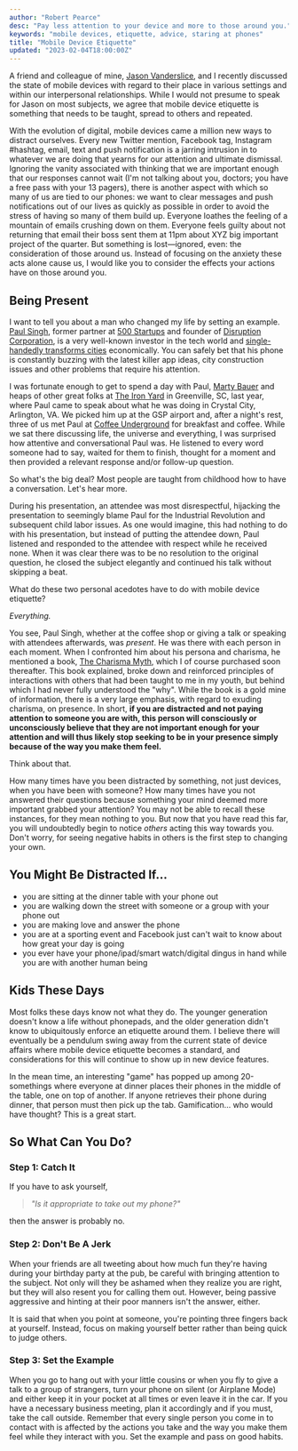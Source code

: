 ```yaml
---
author: "Robert Pearce"
desc: "Pay less attention to your device and more to those around you."
keywords: "mobile devices, etiquette, advice, staring at phones"
title: "Mobile Device Etiquette"
updated: "2023-02-04T18:00:00Z"
---
```


A friend and colleague of mine, [Jason
Vanderslice](https://www.linkedin.com/in/javanderslice), and I recently
discussed the state of mobile devices with regard to their place in various
settings and within our interpersonal relationships. While I would not presume
to speak for Jason on most subjects, we agree that mobile device etiquette is
something that needs to be taught, spread to others and repeated.

With the evolution of digital, mobile devices came a million new ways to
distract ourselves. Every new Twitter mention, Facebook tag, Instagram #hashtag,
email, text and push notification is a jarring intrusion in to whatever we are
doing that yearns for our attention and ultimate dismissal. Ignoring the vanity
associated with thinking that we are important enough that our responses cannot
wait (I'm not talking about you, doctors; you have a free pass with your 13
pagers), there is another aspect with which so many of us are tied to our
phones: we want to clear messages and push notifications out of our lives as
quickly as possible in order to avoid the stress of having so many of them build
up. Everyone loathes the feeling of a mountain of emails crushing down on them.
Everyone feels guilty about not returning that email their boss sent them at
11pm about XYZ big important project of the quarter. But something is
lost—ignored, even: the consideration of those around us. Instead of focusing on
the anxiety these acts alone cause us, I would like you to consider the effects
your actions have on those around you.

## Being Present

I want to tell you about a man who changed my life by setting an example.
[Paul Singh](https://twitter.com/paulsingh), former partner at [500
Startups](http://500.co) and founder of [Disruption
Corporation](http://www.disruption.vc), is a very well-known investor in the
tech world and [single-handedly transforms
cities](http://www.crystalcity.org/innovative/crystal-tech-fund) economically.
You can safely bet that his phone is constantly buzzing with the latest killer
app ideas, city construction issues and other problems that require his
attention.

I was fortunate enough to get to spend a day with Paul, [Marty
Bauer](https://twitter.com/bauermarty) and heaps of other great folks at [The
Iron Yard](http://theironyard.com) in Greenville, SC, last year, where Paul came
to speak about what he was doing in Crystal City, Arlington, VA. We picked him
up at the GSP airport and, after a night's rest, three of us met Paul at [Coffee
Underground](http://www.coffeeunderground.info) for breakfast and coffee. While
we sat there discussing life, the universe and everything, I was surprised how
attentive and conversational Paul was. He listened to every word someone had to
say, waited for them to finish, thought for a moment and then provided a
relevant response and/or follow-up question.

So what's the big deal? Most people are taught from childhood how to have a
conversation. Let's hear more.

During his presentation, an attendee was most disrespectful, hijacking the
presentation to seemingly blame Paul for the Industrial Revolution and
subsequent child labor issues. As one would imagine, this had nothing to do with
his presentation, but instead of putting the attendee down, Paul listened and
responded to the attendee with respect while he received none. When it was clear
there was to be no resolution to the original question, he closed the subject
elegantly and continued his talk without skipping a beat.

What do these two personal acedotes have to do with mobile device etiquette?

_Everything._

You see, Paul Singh, whether at the coffee shop or giving a talk or speaking
with attendees afterwards, was _present_. He was there with each person in each
moment. When I confronted him about his persona and charisma, he mentioned a
book, [The Charisma Myth](http://www.amazon.com/The-Charisma-Myth-Personal-Magnetism/dp/1591845947),
which I of course purchased soon thereafter. This book explained, broke down and
reinforced principles of interactions with others that had been taught to me in
my youth, but behind which I had never fully understood the "why". While the
book is a gold mine of information, there is a very large emphasis, with regard
to exuding charisma, on presence. In short, **if you are distracted and not
paying attention to someone you are with, this person will consciously or
unconsciously believe that they are not important enough for your attention and
will thus likely stop seeking to be in your presence simply because of the way
you make them feel.**

Think about that.

How many times have you been distracted by something, not just devices, when you
have been with someone? How many times have you not answered their questions
because something your mind deemed more important grabbed your attention? You
may not be able to recall these instances, for they mean nothing to you. But now
that you have read this far, you will undoubtedly begin to notice _others_
acting this way towards you. Don't worry, for seeing negative habits in others
is the first step to changing your own.

## You Might Be Distracted If...

* you are sitting at the dinner table with your phone out
* you are walking down the street with someone or a group with your phone out
* you are making love and answer the phone
* you are at a sporting event and Facebook just can't wait to know about how
  great your day is going
* you ever have your phone/ipad/smart watch/digital dingus in hand while you are
  with another human being

## Kids These Days

Most folks these days know not what they do. The younger generation doesn't know
a life without phonepads, and the older generation didn't know to ubiquitously
enforce an etiquette around them. I believe there will eventually be a pendulum
swing away from the current state of device affairs where mobile device
etiquette becomes a standard, and considerations for this will continue to show
up in new device features.

In the mean time, an interesting "game" has popped up among 20-somethings where
everyone at dinner places their phones in the middle of the table, one on top of
another. If anyone retrieves their phone during dinner, that person must then
pick up the tab. Gamification... who would have thought? This is a great start.

## So What Can You Do?

### Step 1: Catch It

If you have to ask yourself,

> _&quot;Is it appropriate to take out my phone?&quot;_

then the answer is probably no.

### Step 2: Don't Be A Jerk

When your friends are all tweeting about how much fun they're having during your
birthday party at the pub, be careful with bringing attention to the subject.
Not only will they be ashamed when they realize you are right, but they will
also resent you for calling them out. However, being passive aggressive and
hinting at their poor manners isn't the answer, either.

It is said that when you point at someone, you're pointing three fingers back at
yourself. Instead, focus on making yourself better rather than being quick to
judge others.

### Step 3: Set the Example

When you go to hang out with your little cousins or when you fly to give a talk
to a group of strangers, turn your phone on silent (or Airplane Mode) and either
keep it in your pocket at all times or even leave it in the car. If you have a
necessary business meeting, plan it accordingly and if you must, take the call
outside. Remember that every single person you come in to contact with is
affected by the actions you take and the way you make them feel while they
interact with you. Set the example and pass on good habits.
